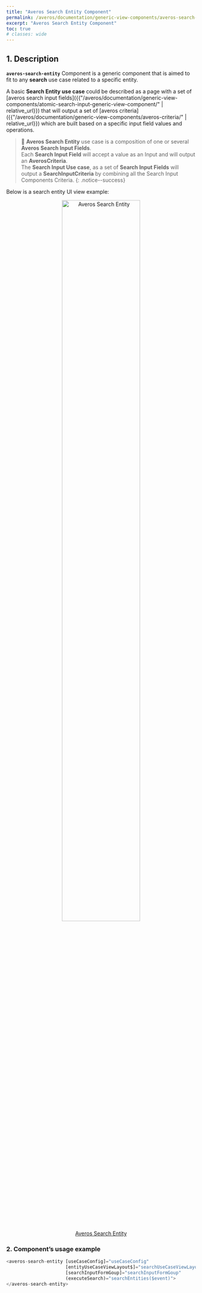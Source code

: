 ```yaml
---
title: "Averos Search Entity Component"
permalink: /averos/documentation/generic-view-components/averos-search-entity/
excerpt: "Averos Search Entity Component"
toc: true
# classes: wide
---
```


## 1. Description

**`averos-search-entity`** Component is a generic component that is aimed to fit to any **search** use case related to a specific entity. <br/>

A basic **Search Entity use case** could be described as a page with a set of [averos search input fields]({{"/averos/documentation/generic-view-components/atomic-search-input-generic-view-component/" | relative_url}}) that will output a set of [averos criteria]({{"/averos/documentation/generic-view-components/averos-criteria/" | relative_url}}) which are built based on a specific input field values and operations.

>🚩 **Averos Search Entity** use case is a composition of one or several **Averos Search Input Fields**.<br/>
Each **Search Input Field** will accept a value as an Input and will output an **AverosCriteria**.<br/>
The **Search Input Use case**, as a set of **Search Input Fields** will output a **SearchInputCriteria** by combining all the Search Input Components Criteria.
{: .notice--success}

Below is a search entity UI view example:

<div align="center">
<figure style="justify-content: center;">
	<a href="{{ site.baseurl }}/assets/doc/averos-search-entity.png">
    <img style="width: 70%;" src="{{ site.baseurl }}/assets/doc/averos-search-entity.png" alt="Averos Search Entity">
      <figcaption>Averos Search Entity</figcaption>
  </a>
</figure>
</div>


### 2. Component’s usage example

```typescript
<averos-search-entity [useCaseConfig]="useCaseConfig"
                      [entityUseCaseViewLayout$]="searchUseCaseViewLayout"
                      [searchInputFormGoup]="searchInputFormGoup"
                      (executeSearch)="searchEntities($event)">
</averos-search-entity>
```